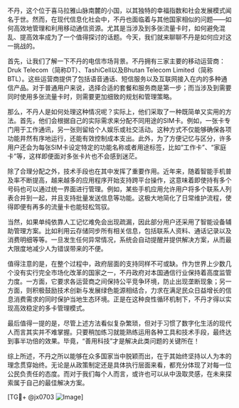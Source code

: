 不丹，这个位于喜马拉雅山脉南麓的小国，以其独特的幸福指数和社会发展模式闻名于世。然而，在现代信息化社会中，不丹也面临着与其他国家相似的问题——如何高效地管理和利用移动通信资源。尤其是当涉及到多张流量卡时，如何避免混乱、提高效率成为了一个值得探讨的话题。今天，我们就来聊聊不丹是如何应对这一挑战的。

首先，让我们了解一下不丹的电信市场背景。不丹拥有三家主要的移动运营商：Druk Telecom（简称DT）、TashiCell以及Bhutan Telecom Limited（简称BTL）。这些运营商提供了包括语音通话、短信服务以及互联网接入在内的多种通信产品。对于普通用户来说，选择合适的套餐和服务商是第一步；而当涉及到需要同时使用多张流量卡时，则需要更加细致的规划和管理策略。

那么，不丹人是如何处理这种情况呢？实际上，他们采取了一种既简单又实用的方法。首先，他们会根据自己的实际需求来分配不同用途的SIM卡。例如，一张卡专门用于工作通讯，另一张则留给个人娱乐或社交活动。这种方式不仅能够确保各项功能井然有序地运行，还能有效控制成本支出。此外，为了方便记忆与区分，许多用户还会为每张SIM卡设定特定的功能名称或者用途标签，比如“工作卡”、“家庭卡”等，这样即便面对多张卡片也不会感到迷茫。

除了合理分配之外，技术手段也在其中发挥了重要作用。近年来，随着智能手机普及率不断提高，越来越多的应用程序开始支持跨平台操作，这意味着即使持有多个号码也可以通过统一界面进行管理。例如，某些手机应用允许用户将多个联系人列表合并到一起，并且支持批量发送信息等功能。这极大地简化了日常维护流程，使得即便有再多的流量卡也能轻松驾驭。

当然，如果单纯依靠人工记忆难免会出现疏漏，因此部分用户还采用了智能设备辅助管理方案。比如利用云存储同步所有相关信息，包括联系人资料、通话记录以及消费明细等等。一旦发生任何异常情况，系统会自动提醒并提供解决方案，从而最大限度地减少人为错误带来的不便。

值得注意的是，在整个过程中，政府层面的支持同样不可或缺。作为世界上少数几个没有实行完全市场化改革的国家之一，不丹政府对本国通信行业保持着高度监管力度。一方面，它要求各运营商之间保持公平竞争环境，防止出现垄断现象；另一方面，则积极鼓励技术创新与发展绿色能源相结合，力求在满足民众日益增长的信息消费需求的同时保护当地生态环境。正是在这种良性循环机制下，不丹才得以实现高效稳定的多卡管理模式。

最后值得一提的是，尽管上述方法看似复杂繁琐，但对于习惯了数字化生活的现代人而言其实并不难掌握。只要稍加练习就能熟练运用各种工具和技术手段，最终达到事半功倍的效果。毕竟，“善用科技”才是解决此类问题的关键所在！

综上所述，不丹之所以能够在众多国家当中脱颖而出，在于其始终坚持以人为本的理念贯穿始终。无论是从政策制定还是具体执行层面来看，都充分体现了对每一位公民负责任的态度。而对于我们每个人而言，或许也可以从中汲取灵感，在未来探索属于自己的最佳解决方案。

[TG💪+ @jx0703 ![Image](https://github.com/user-attachments/assets/dbca1d08-cadb-493c-b0ec-ad6f7a83f270)]